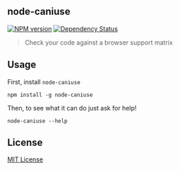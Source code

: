 ## node-caniuse
[![NPM version][npm-image]][npm-url] [![Dependency Status][depstat-image]][depstat-url]

> Check your code against a browser support matrix

## Usage

First, install `node-caniuse`

```shell
npm install -g node-caniuse
```

Then, to see what it can do just ask for help!

```shell
node-caniuse --help
```

## License

[MIT License](http://opensource.org/licenses/MIT)

[npm-url]: https://npmjs.org/package/node-caniuse
[npm-image]: https://badge.fury.io/js/node-caniuse.png

[depstat-url]: https://david-dm.org/baer/node-caniuse
[depstat-image]: https://david-dm.org/baer/node-caniuse.png
